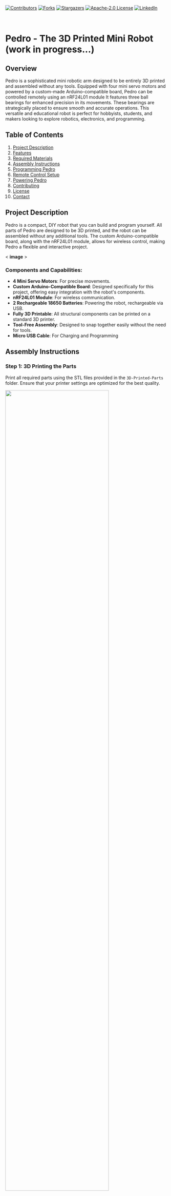 [![Contributors][contributors-shield]][contributors-url]
[![Forks][forks-shield]][forks-url]
[![Stargazers][stars-shield]][stars-url]
[![Apache-2.0 License][license-shield]][license-url]
[![LinkedIn][linkedin-shield]][linkedin-url]

[linkedin-shield]: https://img.shields.io/badge/-LinkedIn-black.svg?style=for-the-badge&logo=linkedin&colorB=blue
[linkedin-url]: https://linkedin.com/in/almoutazar-saandi

[contributors-shield]: https://img.shields.io/github/contributors/almtzr/Pedro.svg?style=for-the-badge&colorB=red
[contributors-url]: https://github.com/almtzr/Pedro/graphs/contributors

[forks-shield]: https://img.shields.io/github/forks/almtzr/Pedro.svg?style=for-the-badge&colorB=yellow
[forks-url]: https://github.com/almtzr/Pedro/network/members

[stars-shield]: https://img.shields.io/github/stars/almtzr/Pedro.svg?style=for-the-badge&colorB=orange
[stars-url]: https://github.com/almtzr/Pedro/stargazers

[license-shield]: https://img.shields.io/github/license/almtzr/Pedro.svg?style=for-the-badge&colorB=286
[license-url]: https://github.com/almtzr/Pedro/blob/main/LICENSE

<br>

# Pedro - The 3D Printed Mini Robot (work in progress...)

## Overview

Pedro is a sophisticated mini robotic arm designed to be entirely 3D printed and assembled without any tools. Equipped with four mini servo motors and powered by a custom-made Arduino-compatible board, Pedro can be controlled remotely using an nRF24L01 module It features three ball bearings for enhanced precision in its movements. These bearings are strategically placed to ensure smooth and accurate operations. This versatile and educational robot is perfect for hobbyists, students, and makers looking to explore robotics, electronics, and programming.

## Table of Contents
1. [Project Description](#project-description)
2. [Features](#features)
3. [Required Materials](#required-materials)
4. [Assembly Instructions](#assembly-instructions)
5. [Programming Pedro](#programming-pedro)
6. [Remote Control Setup](#remote-control-setup)
7. [Powering Pedro](#powering-pedro)
8. [Contributing](#contributing)
9. [License](#license)
10. [Contact](#contact)

## Project Description

Pedro is a compact, DIY robot that you can build and program yourself. All parts of Pedro are designed to be 3D printed, and the robot can be assembled without any additional tools. The custom Arduino-compatible board, along with the nRF24L01 module, allows for wireless control, making Pedro a flexible and interactive project.

< **image** >

### Components and Capabilities:

- **4 Mini Servo Motors**: For precise movements.
- **Custom Arduino-Compatible Board**: Designed specifically for this project, offering easy integration with the robot's components.
- **nRF24L01 Module**: For wireless communication.
- **2 Rechargeable 18650 Batteries**: Powering the robot, rechargeable via USB.
- **Fully 3D Printable**: All structural components can be printed on a standard 3D printer.
- **Tool-Free Assembly**: Designed to snap together easily without the need for tools.
- **Micro USB Cable**: For Charging and Programming
  
## Assembly Instructions

### Step 1: 3D Printing the Parts
Print all required parts using the STL files provided in the `3D-Printed-Parts` folder. Ensure that your printer settings are optimized for the best quality.

<div align="left">
    <img src="img/3D_parts.png" width="80%">
</div>

### Step 2: Installing the Servo Motors
Attach the four mini servo motors to the designated slots in the printed parts. Ensure they are securely in place.

<div align="left">
    <img src="img/3D_parts_servo.png" width="50%">
</div>

### Step 3: Planetary Gear System

To achieve superior precision and smooth movements, Pedro is equipped with two planetary gear systems:

- Elbow: Positioned at the first articulation, it ensures accurate and fluid bending of the arm.
- Arm : Situated at the arm joint it provides smooth motion and stability for the upper arm movements.

<div align="left">
    <img src="img/gear_system.png" width="40%">
</div>

### Step 4: Installing the Bearings

Place the ball bearings at the specified joints:

1. Insert the base bearing into the designated slot at the base of Pedro.
2. Place the elbow bearing at the first articulation point.
3. Insert the arm bearing at the arm joint.

<div align="left">
    <img src="img/install_bearings.png" width="40%">
</div>

### Step 5: Assembling the Body
    
Snap the 3D printed parts together according to the assembly guide. The parts are designed to fit together without any tools.

<div align="left">
    <img src="img/install_parts.png" width="70%">
</div>

### Step 6: Wiring
Connect the servo motors to the custom Arduino-compatible board using the provided wiring diagram.

< **image** >

## Programming Pedro
1. **Install the Arduino IDE**: If not already installed, download and install the [Arduino IDE](https://www.arduino.cc/en/software).
2. **Download the Code**: Clone this repository or download the zip file and extract it.
3. **Upload the Code**: Open the `.ino` file in the Arduino IDE and upload it to the custom Arduino-compatible board.

< **image** >

## Remote Control Setup
1. **Assemble the Remote**: Follow the instructions to assemble the second custom Arduino-compatible board with the nRF24L01 module.
2. **Upload the Remote Code**: Use the provided code in the `Remote-Control` folder to set up the remote.
3. **Pairing**: Ensure both Pedro and the remote are powered on and within range for successful pairing.

< **image** >

## Powering Pedro
Insert the two 18650 batteries into the battery slots. Connect Pedro to a USB power source using the provided cable to recharge the batteries as needed.

< **image** >

## Contributing
We welcome contributions from the community! Here's how you can help:

1. **Fork the Repository**: Click the "Fork" button at the top right of this page.
2. **Clone Your Fork**: 
   ```
   git clone https://github.com/almtzr/Pedro.git
   ```
3. **Create a Branch**: 
   ```
   git checkout -b feature/your-feature-name
   ```
4. **Make Your Changes**: Add new features, fix bugs, or improve documentation.
5. **Commit and Push**: 
   ```
   git commit -m "Add your message here"
   git push origin feature/your-feature-name
   ```
6. **Submit a Pull Request**: Navigate to the original repository and submit a pull request.

### Explore the Incredible Possibilities

The programming possibilities are endless, providing an opportunity for both beginners and advanced users to push the boundaries of what Robot Pedro can achieve. Enjoy the process of learning, experimenting, and refining your programming skills with this remarkable STEAM education tool.

<div align="center">
    <img src="img/overview.png" width="100%">
</div>

## License
This project is licensed under the Apache-2.0 License. See the `LICENSE` file for more details.

## Contact
For any questions, issues, or suggestions, feel free to open an issue or contact us.

---

Thank you for your interest in Pedro! We can't wait to see what you create with it. Happy building and coding!
